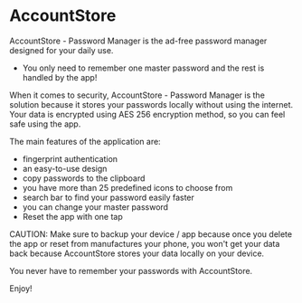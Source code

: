 # AccountStore

AccountStore - Password Manager is the ad-free password manager designed for your daily use.

* You only need to remember one master password and the rest is handled by the app!

When it comes to security, AccountStore - Password Manager is the solution because it stores your passwords locally without using the internet.
Your data is encrypted using AES 256 encryption method, so you can feel safe using the app.

The main features of the application are:

- fingerprint authentication
- an easy-to-use design
- copy passwords to the clipboard
- you have more than 25 predefined icons to choose from
- search bar to find your password easily faster
- you can change your master password
- Reset the app with one tap

CAUTION: Make sure to backup your device / app because once you delete the app or reset from manufactures your phone, you won't get your data back because AccountStore stores your data locally on your device.

You never have to remember your passwords with AccountStore.

Enjoy!
